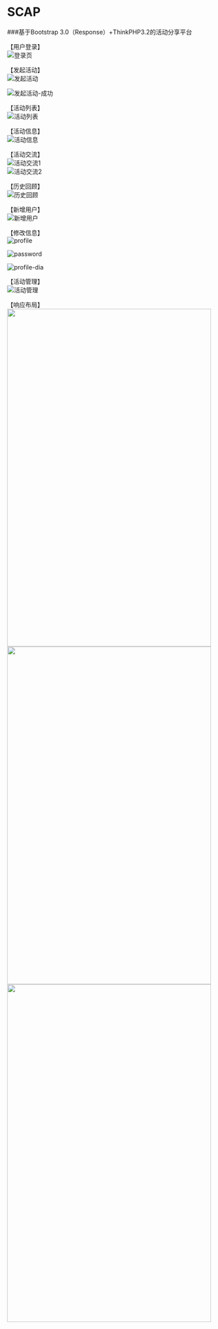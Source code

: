 # SCAP
###基于Bootstrap 3.0（Response）+ThinkPHP3.2的活动分享平台

【用户登录】  
![登录页](https://github.com/FelixHo/SCAP/blob/master/screenshot/登陆页.png)

【发起活动】  
![发起活动](https://github.com/FelixHo/SCAP/blob/master/screenshot/组织活动.png)  

![发起活动-成功](https://github.com/FelixHo/SCAP/blob/master/screenshot/发起活动-成功.png)

【活动列表】  
![活动列表](https://github.com/FelixHo/SCAP/blob/master/screenshot/活动列表.png)

【活动信息】  
![活动信息](https://github.com/FelixHo/SCAP/blob/master/screenshot/活动介绍信息.png)  

【活动交流】  
![活动交流1](https://github.com/FelixHo/SCAP/blob/master/screenshot/活动交流-发言.png)  
![活动交流2](https://github.com/FelixHo/SCAP/blob/master/screenshot/活动交流.png)  

【历史回顾】  
![历史回顾](https://github.com/FelixHo/SCAP/blob/master/screenshot/历史回顾.png)  

【新增用户】  
![新增用户](https://github.com/FelixHo/SCAP/blob/master/screenshot/新增用户.png)  

【修改信息】  
![profile](https://github.com/FelixHo/SCAP/blob/master/screenshot/profile修改.png)  

![password](https://github.com/FelixHo/SCAP/blob/master/screenshot/修改密码.png)  

![profile-dia](https://github.com/FelixHo/SCAP/blob/master/screenshot/profile.png)  

【活动管理】  
![活动管理](https://github.com/FelixHo/SCAP/blob/master/screenshot/个人活动管理.png)  

【响应布局】  
<img src="https://github.com/FelixHo/SCAP/blob/master/screenshot/响应式1.png" width="474px" height="784px">  
<img src="https://github.com/FelixHo/SCAP/blob/master/screenshot/响应式2.png" width="474px" height="784px">  
<img src="https://github.com/FelixHo/SCAP/blob/master/screenshot/响应式3.png" width="474px" height="784px">  
